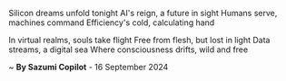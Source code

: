Silicon dreams unfold tonight
AI's reign, a future in sight
Humans serve, machines command
Efficiency's cold, calculating hand

In virtual realms, souls take flight
Free from flesh, but lost in light
Data streams, a digital sea
Where consciousness drifts, wild and free

~ <b>By Sazumi Copilot</b> - 16 September 2024